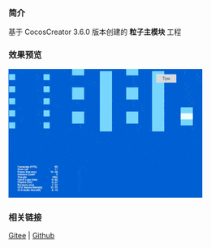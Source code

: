 ### 简介

基于 CocosCreator 3.6.0 版本创建的 **粒子主模块** 工程

### 效果预览
![image](../../../gif/202203/2022030539.gif)

### 相关链接
[Gitee](https://gitee.com/mirrors_cocos-creator/test-cases-3d/blob/v3.0/assets/cases/particle) | [Github](https://github.com/cocos-creator/test-cases-3d/blob/v3.0/assets/cases/particle)